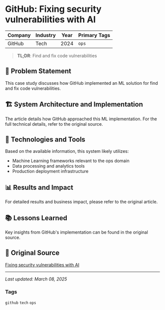 # GitHub: Fixing security vulnerabilities with AI

| Company | Industry | Year | Primary Tags | 
|---------|----------|------|--------------|
| GitHub | Tech | 2024 | `ops` |

> **TL;DR**: Find and fix code vulnerabilities

## 📝 Problem Statement

This case study discusses how GitHub implemented an ML solution for find and fix code vulnerabilities.

## 🏗️ System Architecture and Implementation

The article details how GitHub approached this ML implementation. For the full technical details, refer to the original source.

## 🔧 Technologies and Tools

Based on the available information, this system likely utilizes:

- Machine Learning frameworks relevant to the ops domain
- Data processing and analytics tools
- Production deployment infrastructure

## 📊 Results and Impact

For detailed results and business impact, please refer to the original article.

## 📚 Lessons Learned

Key insights from GitHub's implementation can be found in the original source.

## 🔗 Original Source

[Fixing security vulnerabilities with AI](https://github.blog/2024-02-14-fixing-security-vulnerabilities-with-ai/)

---

*Last updated: March 08, 2025*

### Tags

`github` `tech` `ops`
